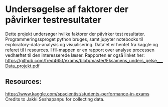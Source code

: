 # Undersøgelse af faktorer der påvirker testresultater
Dette projekt undersøger hvilke faktorer der påvirker test resultater. Programmeringssproget python bruges,
samt jupyter notebooks til exploratory-data-analysis og visualisering. Data'et er hentet fra kaggle og referet til
i resources. I fil-mappen er en rapport over analyse processen vedhæftet til den interesserede læser. Rapporten er
også linket her: https://github.com/fred465f/exams/blob/master/Eksamens_unders_gelse___Data_projekt.pdf

## Resources:
https://www.kaggle.com/spscientist/students-performance-in-exams
Credits to Jakki Seshapanpu for collecting data.
